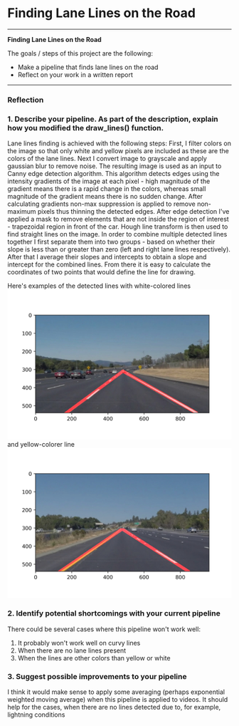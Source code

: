 # **Finding Lane Lines on the Road** 

---

**Finding Lane Lines on the Road**

The goals / steps of this project are the following:
* Make a pipeline that finds lane lines on the road
* Reflect on your work in a written report


[//]: # (Image References)

[image1]: ./examples/grayscale.jpg "Grayscale"

---

### Reflection

### 1. Describe your pipeline. As part of the description, explain how you modified the draw_lines() function.

Lane lines finding is achieved with the following steps:
First, I filter colors on the image so that only white and yellow pixels are included as these are the colors of the lane lines. Next I convert image to grayscale and apply gaussian blur to remove noise. The resulting image is used as an input to Canny edge detection algorithm. This algorithm detects edges using the intensity gradients of the image at each pixel - high magnitude of the gradient means there is a rapid change in the colors, whereas small magnitude of the gradient means there is no sudden change. After calculating gradients non-max suppression is applied to remove non-maximum pixels thus thinning the detected edges.
After edge detection I've applied a mask to remove elements that are not inside the region of interest - trapezoidal region in front of the car. Hough line transform is then used to find straight lines on the image. In order to combine multiple detected lines together I first separate them into two groups - based on whether their slope is less than or greater than zero (left and right lane lines respectively). After that I average their slopes and intercepts to obtain a slope and intercept for the combined lines. From there it is easy to calculate the coordinates of two points that would define the line for drawing.

Here's examples of the detected lines with white-colored lines
![image1](./test_images_out/solidWhiteCurve.jpg)
and yellow-colorer line
![image3](./test_images_out/solidYellowLeft.jpg)


### 2. Identify potential shortcomings with your current pipeline

There could be several cases where this pipeline won't work well:
1. It probably won't work well on curvy lines
2. When there are no lane lines present
3. When the lines are other colors than yellow or white


### 3. Suggest possible improvements to your pipeline

I think it would make sense to apply some averaging (perhaps exponential weighted moving average) when this pipeline is applied to videos. It should help for the cases, when there are no lines detected due to, for example, lightning conditions
